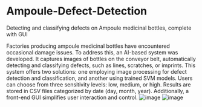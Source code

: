 # Ampoule-Defect-Detection
Detecting and classifying defects on Ampoule medicinal bottles, complete with GUI

Factories producing ampoule medicinal bottles have encountered occasional damage issues. To address this, an AI-based system was developed. It captures images of bottles on the conveyor belt, automatically detecting and classifying defects, such as lines, scratches, or imprints. This system offers two solutions: one employing image processing for defect detection and classification, and another using trained SVM models. Users can choose from three sensitivity levels: low, medium, or high. Results are stored in CSV files categorized by date (day, month, year). Additionally, a front-end GUI simplifies user interaction and control.
![image](https://github.com/Rabeea369/Ampoule-Defect-Detection/assets/59311009/c5821377-f2a3-4790-89ed-f9efa9faa061)
![image](https://github.com/Rabeea369/Ampoule-Defect-Detection/assets/59311009/254a75fd-c369-455d-ae33-bc88be7337d1)
